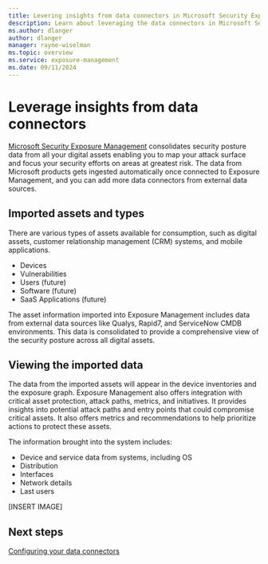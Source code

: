 ```yaml
---
title: Levering insights from data connectors in Microsoft Security Exposure Management
description: Learn about leveraging the data connectors in Microsoft Security Exposure Management.
ms.author: dlanger
author: dlanger
manager: rayne-wiselman
ms.topic: overview
ms.service: exposure-management
ms.date: 09/11/2024
---
```


# Leverage insights from data connectors

[Microsoft Security Exposure Management](microsoft-security-exposure-management.md) consolidates security posture data from all your digital assets enabling you to map your attack surface and focus your security efforts on areas at greatest risk. The data from Microsoft products gets ingested automatically once connected to Exposure Management, and you can add more data connectors from external data sources.

## Imported assets and types

There are various types of assets available for consumption, such as digital assets, customer relationship management (CRM) systems, and mobile applications.

- Devices
- Vulnerabilities
- Users (future)
- Software (future)
- SaaS Applications   (future)

The asset information imported into Exposure Management includes data from external data sources like Qualys, Rapid7, and ServiceNow CMDB environments. This data is consolidated to provide a comprehensive view of the security posture across all digital assets.

## Viewing the imported data

The data from the imported assets will appear in the device inventories and the exposure graph. Exposure Management also offers integration with critical asset protection, attack paths, metrics, and initiatives. It provides insights into potential attack paths and entry points that could compromise critical assets. It also offers metrics and recommendations to help prioritize actions to protect these assets.

The information brought into the system includes:

- Device and service data from systems, including OS
- Distribution
- Interfaces
- Network details
- Last users  

[INSERT IMAGE]

## Next steps

[Configuring your data connectors](configure-data-connectors.md)